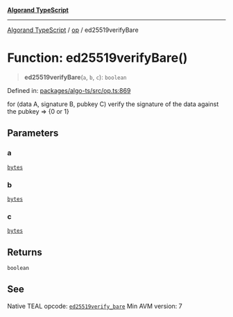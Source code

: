 [**Algorand TypeScript**](../../README.md)

***

[Algorand TypeScript](../../modules.md) / [op](../README.md) / ed25519verifyBare

# Function: ed25519verifyBare()

> **ed25519verifyBare**(`a`, `b`, `c`): `boolean`

Defined in: [packages/algo-ts/src/op.ts:869](https://github.com/algorandfoundation/puya-ts/blob/main/packages/algo-ts/src/op.ts#L869)

for (data A, signature B, pubkey C) verify the signature of the data against the pubkey => {0 or 1}

## Parameters

### a

[`bytes`](../../index/type-aliases/bytes.md)

### b

[`bytes`](../../index/type-aliases/bytes.md)

### c

[`bytes`](../../index/type-aliases/bytes.md)

## Returns

`boolean`

## See

Native TEAL opcode: [`ed25519verify_bare`](https://dev.algorand.co/reference/algorand-teal/opcodes#ed25519verify_bare)
Min AVM version: 7
